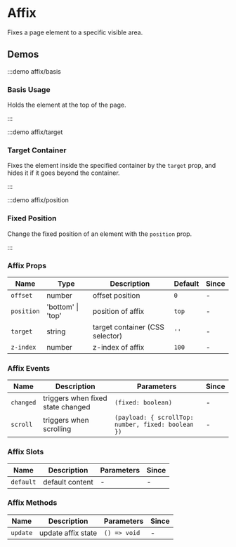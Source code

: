 # Affix

Fixes a page element to a specific visible area.

## Demos

:::demo affix/basis

### Basis Usage

Holds the element at the top of the page.

:::

:::demo affix/target

### Target Container

Fixes the element inside the specified container by the `target` prop, and hides it if it goes beyond the container.

:::

:::demo affix/position

### Fixed Position

Change the fixed position of an element with the `position` prop.

:::

### Affix Props

| Name       | Type              | Description                     | Default | Since |
| ---------- | ----------------- | ------------------------------- | ------- | ----- |
| `offset`   | number            | offset position                 | `0`     | -     |
| `position` | 'bottom' \| 'top' | position of affix               | `top`   | -     |
| `target`   | string            | target container (CSS selector) | `''`    | -     |
| `z-index`  | number            | z-index of affix                | `100`   | -     |

### Affix Events

| Name      | Description                       | Parameters                                         | Since |
| --------- | --------------------------------- | -------------------------------------------------- | ----- |
| `changed` | triggers when fixed state changed | `(fixed: boolean)`                                 | -     |
| `scroll`  | triggers when scrolling           | `(payload: { scrollTop: number, fixed: boolean })` | -     |

### Affix Slots

| Name      | Description     | Parameters | Since |
| --------- | --------------- | ---------- | ----- |
| `default` | default content | -          | -     |

### Affix Methods

| Name     | Description        | Parameters   | Since |
| -------- | ------------------ | ------------ | ----- |
| `update` | update affix state | `() => void` | -     |

